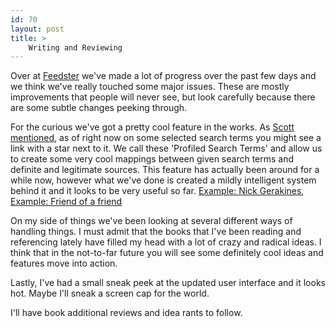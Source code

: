 ```yaml
---
id: 70
layout: post
title: >
    Writing and Reviewing
---
```


Over at <a href="http://www.feedster.com/">Feedster</a> we've made a lot of progress over the past few days and we think we've really touched some major issues. These are mostly improvements that people will never see, but look carefully because there are some subtle changes peeking through.

For the curious we've got a pretty cool feature in the works. As <a href="http://scott.feedster.com/">Scott mentioned</a>, as of right now on some selected search terms you might see a link with a star next to it. We call these 'Profiled Search Terms' and allow us to create some very cool mappings between given search terms and definite and legitimate sources. This feature has actually been around for a while now, however what we've done is created a mildly intelligent system behind it and it looks to be very useful so far. <a href="http://www.feedster.com/search.php?q=nick+gerakines">Example: Nick Gerakines</a>, <a href="http://www.feedster.com/search.php?q=friend+of+a+friend">Example: Friend of a friend</a>

On my side of things we've been looking at several different ways of handling things. I must admit that the books that I've been reading and referencing lately have filled my head with a lot of crazy and radical ideas. I think that in the not-to-far future you will see some definitely cool ideas and features move into action.

Lastly, I've had a small sneak peek at the updated user interface and it looks hot. Maybe I'll sneak a screen cap for the world.

I'll have book additional reviews and idea rants to follow.
